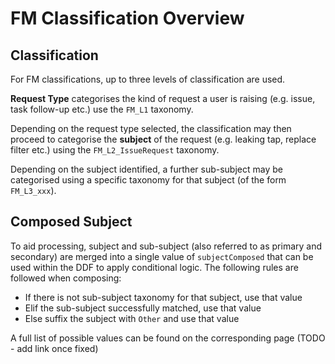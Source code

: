 # FM Classification Overview

## Classification

For FM classifications, up to three levels of classification are used.

**Request Type** categorises the kind of request a user is raising (e.g. issue, task follow-up etc.) use the `FM_L1` taxonomy.

Depending on the request type selected, the classification may then proceed to categorise the **subject** of the request (e.g. leaking tap, replace filter etc.) using the `FM_L2_IssueRequest` taxonomy.

Depending on the subject identified, a further sub-subject may be categorised using a specific taxonomy for that subject (of the form `FM_L3_xxx`).

## Composed Subject

To aid processing, subject and sub-subject (also referred to as primary and secondary) are merged into a single value of `subjectComposed` that can be used within the DDF to apply conditional logic. The following rules are followed when composing:
* If there is not sub-subject taxonomy for that subject, use that value
* Elif the sub-subject successfully matched, use that value
* Else suffix the subject with `Other` and use that value

A full list of possible values can be found on the corresponding page (TODO - add link once fixed)
